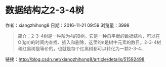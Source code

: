 # 数据结构之2-3-4树
作者：xiangzhihong8
日期：2016-11-21 09:59
浏览量：3998
> 简介：2-3-4树是一种阶为4的B树。它是一种自平衡的数据结构，可以在O(lgn)的时间内查找、插入和删除，这里的n是树中元素的数目。2-3-4树和红黑树是等价的，也就是每个红黑树都可以转化为一颗2-3-4...

 链接：http://blog.csdn.net/xiangzhihong8/article/details/51592498
